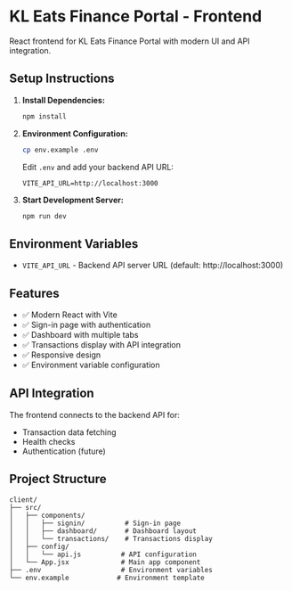 # KL Eats Finance Portal - Frontend

React frontend for KL Eats Finance Portal with modern UI and API integration.

## Setup Instructions

1. **Install Dependencies:**
   ```bash
   npm install
   ```

2. **Environment Configuration:**
   ```bash
   cp env.example .env
   ```
   
   Edit `.env` and add your backend API URL:
   ```
   VITE_API_URL=http://localhost:3000
   ```

3. **Start Development Server:**
   ```bash
   npm run dev
   ```

## Environment Variables

- `VITE_API_URL` - Backend API server URL (default: http://localhost:3000)

## Features

- ✅ Modern React with Vite
- ✅ Sign-in page with authentication
- ✅ Dashboard with multiple tabs
- ✅ Transactions display with API integration
- ✅ Responsive design
- ✅ Environment variable configuration

## API Integration

The frontend connects to the backend API for:
- Transaction data fetching
- Health checks
- Authentication (future)

## Project Structure

```
client/
├── src/
│   ├── components/
│   │   ├── signin/          # Sign-in page
│   │   ├── dashboard/       # Dashboard layout
│   │   └── transactions/    # Transactions display
│   ├── config/
│   │   └── api.js          # API configuration
│   └── App.jsx             # Main app component
├── .env                    # Environment variables
└── env.example            # Environment template
```
